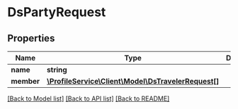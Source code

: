 # DsPartyRequest

## Properties
Name | Type | Description | Notes
------------ | ------------- | ------------- | -------------
**name** | **string** |  | 
**member** | [**\ProfileService\Client\Model\DsTravelerRequest[]**](DsTravelerRequest.md) |  | [optional] 

[[Back to Model list]](../../README.md#documentation-for-models) [[Back to API list]](../../README.md#documentation-for-api-endpoints) [[Back to README]](../../README.md)

